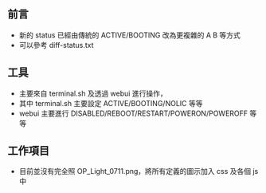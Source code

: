 ## 前言
- 新的 status 已經由傳統的 ACTIVE/BOOTING 改為更複雜的 A B 等方式
- 可以參考 diff-status.txt

## 工具
- 主要來自 terminal.sh 及透過 webui 進行操作，
- 其中 terminal.sh 主要設定 ACTIVE/BOOTING/NOLIC 等等
- webui 主要進行 DISABLED/REBOOT/RESTART/POWERON/POWEROFF 等等

## 工作項目
- 目前並沒有完全照 OP_Light_0711.png，將所有定義的圖示加入 css 及各個 js 中
